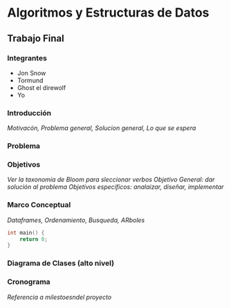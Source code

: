 Algoritmos y Estructuras de Datos
=================================

Trabajo Final
-------------

### Integrantes
* Jon Snow
* Tormund
* Ghost el direwolf
* Yo

### Introducción

_Motivacón, Problema general, Solucion general, Lo que se espera_

### Problema

### Objetivos

_Ver la taxonomía de Bloom para sleccionar verbos_
_Objetivo General: dar solución al problema_
_Objetivos específicos: analaizar, diseñar, implementar_

### Marco Conceptual

_Dataframes, Ordenamiento, Busqueda, ARboles_

```c++
int main() {
    return 0;
}
```

### Diagrama de Clases (alto nivel)



### Cronograma

_Referencia a milestoesndel proyecto_
